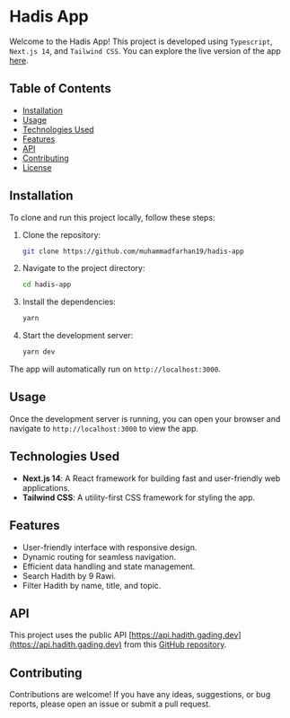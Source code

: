 # Hadis App

Welcome to the Hadis App! This project is developed using `Typescript`, `Next.js 14`, and `Tailwind CSS`. You can explore the live version of the app [here](https://hadis-app.vercel.app/).

## Table of Contents
- [Installation](#installation)
- [Usage](#usage)
- [Technologies Used](#technologies-used)
- [Features](#features)
- [API](#api)
- [Contributing](#contributing)
- [License](#license)

## Installation

To clone and run this project locally, follow these steps:

1. Clone the repository:
    ```bash
    git clone https://github.com/muhammadfarhan19/hadis-app
    ```
   
2. Navigate to the project directory:
    ```bash
    cd hadis-app
    ```

3. Install the dependencies:
    ```bash
    yarn
    ```

4. Start the development server:
    ```bash
    yarn dev
    ```

The app will automatically run on `http://localhost:3000`.

## Usage

Once the development server is running, you can open your browser and navigate to `http://localhost:3000` to view the app.

## Technologies Used

- **Next.js 14**: A React framework for building fast and user-friendly web applications.
- **Tailwind CSS**: A utility-first CSS framework for styling the app.

## Features

- User-friendly interface with responsive design.
- Dynamic routing for seamless navigation.
- Efficient data handling and state management.
- Search Hadith by 9 Rawi.
- Filter Hadith by name, title, and topic.

## API

This project uses the public API [https://api.hadith.gading.dev](https://api.hadith.gading.dev) from this [GitHub repository](https://github.com/gadingnst/hadith-api).

## Contributing

Contributions are welcome! If you have any ideas, suggestions, or bug reports, please open an issue or submit a pull request.


